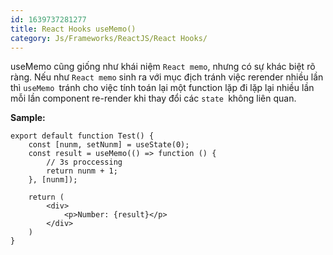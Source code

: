 ```yaml
---
id: 1639737281277
title: React Hooks useMemo()
category: Js/Frameworks/ReactJS/React Hooks/
---
```


useMemo cũng giống như khái niệm `React memo`, nhưng có sự khác biệt rõ ràng. Nếu như `React memo` sinh ra với mục địch tránh việc rerender nhiều lần thì `useMemo `tránh cho việc tính toán lại một function lặp đi lặp lại nhiều lần mỗi lần component re-render khi thay đổi các `state `không liên quan.

**Sample:**
```
export default function Test() {
    const [nunm, setNunm] = useState(0);
    const result = useMemo(() => function () {
        // 3s proccessing
        return nunm + 1;
    }, [nunm]);

    return (
        <div>
            <p>Number: {result}</p>
        </div>
    )
}

```
